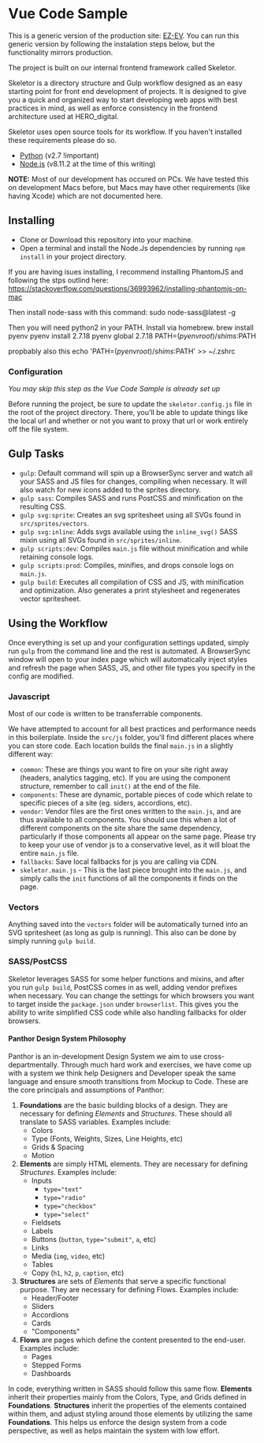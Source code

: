 # Vue Code Sample

This is a generic version of the production site: [EZ-EV](https://www.ez-ev.com/showroom). You can run this generic version by following the instalation steps below, but the functionality mirrors production.

The project is built on our internal frontend framework called Skeletor. 

Skeletor is a directory structure and Gulp workflow designed as an easy starting point for front end development of projects. It is designed to give you a quick and organized way to start developing web apps with best practices in mind, as well as enforce consistency in the frontend architecture used at HERO_digital. 

Skeletor uses open source tools for its workflow. If you haven't installed these requirements please do so.

-   [Python](https://www.python.org/downloads/) (v2.7 !important)
-   [Node.js](https://nodejs.org/en/) (v8.11.2 at the time of this writing)

**NOTE:** Most of our development has occured on PCs. We have tested this on development Macs before, but Macs may have other requirements (like having Xcode) which are not documented here.

## Installing

-   Clone or Download this repository into your machine.
-   Open a terminal and install the Node.Js dependencies by running `npm install` in your project directory.

If you are having isues installing, I recommend installing PhantomJS and following the stps outlind here: https://stackoverflow.com/questions/36993962/installing-phantomjs-on-mac

Then install node-sass with this command: sudo node-sass@latest -g

Then you will need python2 in your PATH. Install via homebrew. brew install pyenv
pyenv install 2.7.18
pyenv global 2.7.18
PATH=$(pyenv root)/shims:$PATH

propbably also this 
echo 'PATH=$(pyenv root)/shims:$PATH' >> ~/.zshrc

### Configuration

_You may skip this step as the Vue Code Sample is already set up_

Before running the project, be sure to update the `skeletor.config.js` file in the root of the project directory. There, you'll be able to update things like the local url and whether or not you want to proxy that url or work entirely off the file system.

## Gulp Tasks

 -	`gulp`: Default command will spin up a BrowserSync server and watch all your SASS and JS files for changes, compiling when necessary. It will also watch for new icons added to the sprites directory.
 -	`gulp sass`: Compiles SASS and runs PostCSS and minification on the resulting CSS.
 -	`gulp svg:sprite`: Creates an svg spritesheet using all SVGs found in `src/sprites/vectors`.
 -	`gulp svg:inline`: Adds svgs available using the `inline_svg()` SASS mixin using all SVGs found in `src/sprites/inline`.
 -	`gulp scripts:dev`: Compiles `main.js` file without minification and while retaining console logs.
 -	`gulp scripts:prod`: Compiles, minifies, and drops console logs on `main.js`.
 -	`gulp build`: Executes all compilation of CSS and JS, with minification and optimization. Also generates a print stylesheet and regenerates vector spritesheet.

## Using the Workflow

Once everything is set up and your configuration settings updated, simply run `gulp` from the command line and the rest is automated. A BrowserSync window will open to your index page which will automatically inject styles and refresh the page when SASS, JS, and other file types you specify in the config are modified. 

### Javascript

Most of our code is written to be transferrable components.  

We have attempted to account for all best practices and performance needs in this boilerplate. Inside the `src/js` folder, you'll find different places where you can store code. Each location builds the final `main.js` in a slightly different way:

 -	`common`: These are things you want to fire on your site right away (headers, analytics tagging, etc). If you are using the component structure, remember to call `init()` at the end of the file.
 -	`components`: These are dynamic, portable pieces of code which relate to specific pieces of a site (eg. siders, accordions, etc). 
 -	`vendor`: Vendor files are the first ones written to the `main.js`, and are thus available to all components. You should use this when a lot of different components on the site share the same dependency, particularly if those components all appear on the same page. Please try to keep your use of vendor js to a conservative level, as it will bloat the entire `main.js` file.
 -	`fallbacks`: Save local fallbacks for js you are calling via CDN.
 -	`skeletor.main.js` - This is the last piece brought into the `main.js`, and simply calls the `init` functions of all the components it finds on the page.

### Vectors

Anything saved into the `vectors` folder will be automatically turned into an SVG spritesheet (as long as gulp is running). This also can be done by simply running `gulp build`.

### SASS/PostCSS

Skeletor leverages SASS for some helper functions and mixins, and after you run `gulp build`, PostCSS comes in as well, adding vendor prefixes when necessary. You can change the settings for which browsers you want to target inside the `package.json` under `browserlist`. This gives you the ability to write simplified CSS code while also handling fallbacks for older browsers.

#### Panthor Design System Philosophy

Panthor is an in-development Design System we aim to use cross-departmentally. Through much hard work and exercises, we have come up with a system we think help Designers and Developer speak the same language and ensure smooth transitions from Mockup to Code. These are the core principals and assumptions of Panthor:

 1.	**Foundations** are the basic building blocks of a design. They are necessary for defining _Elements_ and _Structures_. These should all translate to SASS variables. Examples include:
	- Colors
	- Type (Fonts, Weights, Sizes, Line Heights, etc)
	- Grids & Spacing
	- Motion
2. **Elements** are simply HTML elements. They are necessary for defining _Structures_. Examples include:
	- Inputs
	  - `type="text"`
	  - `type="radio"`
	  - `type="checkbox"`
	  - `type="select"`
	- Fieldsets
	- Labels
	- Buttons (`button`, `type="submit"`, `a`, etc)
	- Links
	- Media (`img`, `video`, etc)
	- Tables
	- Copy (`h1`, `h2`, `p`, `caption`, etc)
3. **Structures** are sets of _Elements_ that serve a specific functional purpose. They are necessary for defining Flows. Examples include:
	- Header/Footer   
	- Sliders
	- Accordions
	- Cards
	- "Components"
4. **Flows** are pages which define the content presented to the end-user. Examples include:
	- Pages
	- Stepped Forms
	- Dashboards

In code, everything written in SASS should follow this same flow. **Elements** inherit their properties mainly from the Colors, Type, and Grids defined in **Foundations**. **Structures** inherit the properties of the elements contained within them, and adjust styling around those elements by utilizing the same **Foundations**. This helps us enforce the design system from a code perspective, as well as helps maintain the system with low effort.
